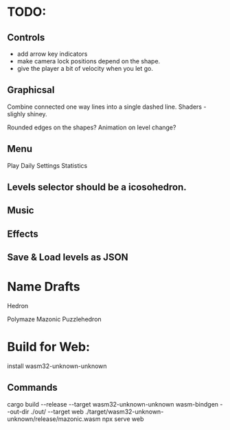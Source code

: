 # TODO:

## Controls
- add arrow key indicators
- make camera lock positions depend on the shape.
- give the player a bit of velocity when you let go.

## Graphicsal
Combine connected one way lines into a single dashed line.
Shaders - slighly shiney.

Rounded edges on the shapes?
Animation on level change?

## Menu

Play
Daily
Settings
Statistics


## Levels selector should be a icosohedron.

## Music

## Effects

## Save & Load levels as JSON

# Name Drafts

Hedron

Polymaze
Mazonic
Puzzlehedron


# Build for Web:

install wasm32-unknown-unknown

## Commands
cargo build --release --target wasm32-unknown-unknown
wasm-bindgen --out-dir ./out/ --target web ./target/wasm32-unknown-unknown/release/mazonic.wasm
npx serve web

